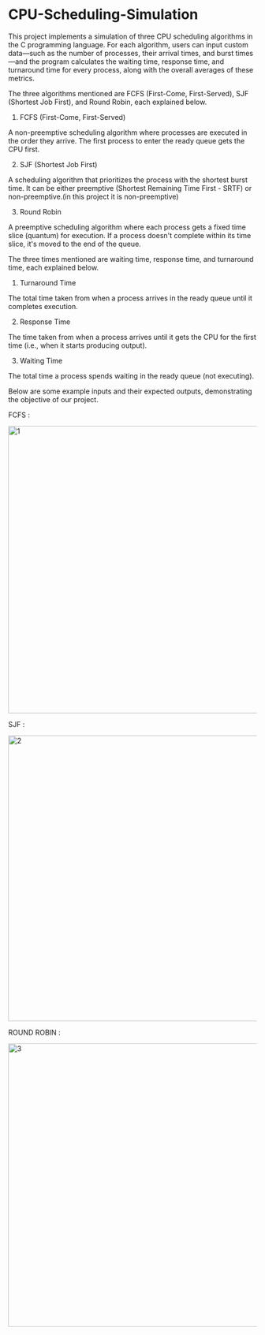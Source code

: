 # CPU-Scheduling-Simulation

This project implements a simulation of three CPU scheduling algorithms in the C programming language. For each algorithm, users can input custom data—such as the number of processes, their arrival times, and burst times—and the program calculates the waiting time, response time, and turnaround time for every process, along with the overall averages of these metrics.

The three algorithms mentioned are FCFS (First-Come, First-Served), SJF (Shortest Job First), and Round Robin, each explained below.
1. FCFS (First-Come, First-Served)

A non-preemptive scheduling algorithm where processes are executed in the order they arrive. The first process to enter the ready queue gets the CPU first.

2. SJF (Shortest Job First)

A scheduling algorithm that prioritizes the process with the shortest burst time. It can be either preemptive (Shortest Remaining Time First - SRTF) or non-preemptive.(in this project it is non-preemptive)

3. Round Robin
   
A preemptive scheduling algorithm where each process gets a fixed time slice (quantum) for execution. If a process doesn't complete within its time slice, it's moved to the end of the queue.

The three times mentioned are waiting time, response time, and turnaround time, each explained below.

1. Turnaround Time

The total time taken from when a process arrives in the ready queue until it completes execution.

2. Response Time

The time taken from when a process arrives until it gets the CPU for the first time (i.e., when it starts producing output).

3. Waiting Time

The total time a process spends waiting in the ready queue (not executing).

Below are some example inputs and their expected outputs, demonstrating the objective of our project.

FCFS :

<img width="583" alt="1" src="https://github.com/user-attachments/assets/8baf0263-0a65-4c14-9715-5506a8a62bf4" />

SJF :

<img width="580" alt="2" src="https://github.com/user-attachments/assets/e72ee68f-cceb-4a54-81c9-326d6b4ca375" />

ROUND ROBIN : 

<img width="575" alt="3" src="https://github.com/user-attachments/assets/66ec1113-a234-46b6-958d-d81a6b469076" />







